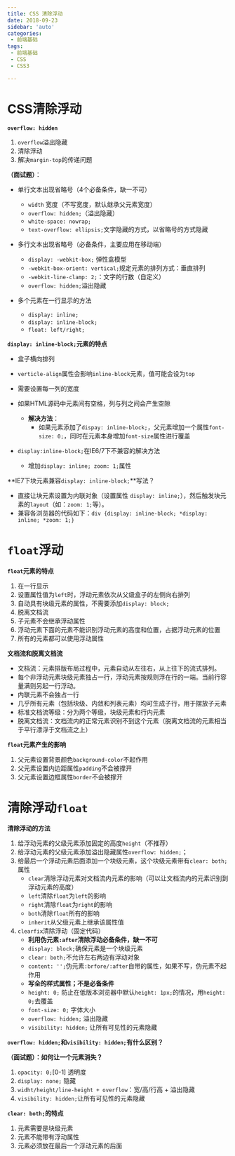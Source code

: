 ```yaml
---
title: CSS 清除浮动
date: 2018-09-23
sidebar: 'auto'
categories:
 - 前端基础
tags:
 - 前端基础
 - CSS
 - CSS3

---
```

# CSS清除浮动

**`overflow: hidden`**

1. `overflow`溢出隐藏
2. 清除浮动
3. 解决`margin-top`的传递问题

**（面试题）**：

- 单行文本出现省略号（4个必备条件，缺一不可）
  - `width` 宽度（不写宽度，默认继承父元素宽度）
  - `overflow: hidden;`（溢出隐藏）
  - `white-space: nowrap;`
  - `text-overflow: ellipsis;`文字隐藏的方式，以省略号的方式隐藏

- 多行文本出现省略号（必备条件，主要应用在移动端）
  - `display: -webkit-box;` 弹性盒模型
  - `-webkit-box-orient: vertical;`规定元素的排列方式：垂直排列
  - `-webkit-line-clamp: 2;`：文字的行数（自定义）
  - `overflow: hidden;`溢出隐藏

- 多个元素在一行显示的方法
  - `display: inline;`
  - `display: inline-block;`
  - `float: left/right;`

**`display: inline-block;`元素的特点**

- 盒子横向排列
- `verticle-align`属性会影响`inline-block`元素，值可能会设为`top`
- 需要设置每一列的宽度
- 如果HTML源码中元素间有空格，列与列之间会产生空隙
  - **解决方法**：
    - 如果元素添加了`dispay: inline-block;`，父元素增加一个属性`font-size: 0;`，同时在元素本身增加`font-size`属性进行覆盖

- `display:inline-block;`在IE6/7下不兼容的解决方法
  - 增加`display: inline; zoom: 1;`属性

**IE7下块元素兼容`display: inline-block;`**写法？

- 直接让块元素设置为内联对象（设置属性 `display: inline;`），然后触发块元素的`layout`（如：`zoom: 1;`等）。
- 兼容各浏览器的代码如下：`div {display: inline-block; *display: inline; *zoom: 1;}`

# `float`浮动 #

**`float`元素的特点**

1. 在一行显示
2. 设置属性值为`left`时，浮动元素依次从父级盒子的左侧向右排列
3. 自动具有块级元素的属性，不需要添加`display: block;`
4. 脱离文档流
5. 子元素不会继承浮动属性
6. 浮动元素下面的元素不能识别浮动元素的高度和位置，占据浮动元素的位置
7. 所有的元素都可以使用浮动属性

**文档流和脱离文档流**

- 文档流：元素排版布局过程中，元素自动从左往右，从上往下的流式排列。
- 每个非浮动元素块级元素独占一行，浮动元素按规则浮在行的一端。当前行容量满则另起一行浮动。
- 内联元素不会独占一行
- 几乎所有元素（包括块级、内敛和列表元素）均可生成子行，用于摆放子元素
- 标准文档流等级：分为两个等级，块级元素和行内元素
- 脱离文档流：文档流内的正常元素识别不到这个元素（脱离文档流的元素相当于平行漂浮于文档流之上）

**`float`元素产生的影响**

1. 父元素设置背景颜色`background-color`不起作用
2. 父元素设置内边距属性`padding`不会被撑开
3. 父元素设置边框属性`border`不会被撑开

# 清除浮动`float` #

**清除浮动的方法**

1. 给浮动元素的父级元素添加固定的高度`height`（不推荐）
2. 给浮动元素的父级元素添加溢出隐藏属性`overflow: hidden;`；
3. 给最后一个浮动元素后面添加一个块级元素，这个块级元素带有`clear: both;`属性
    - `clear`清除浮动元素对文档流内元素的影响（可以让文档流内的元素识别到浮动元素的高度）
    - `left`清除`float`为`left`的影响
    - `right`清除`float`为`right`的影响
    - `both`清除`float`所有的影响
    - `inherit`从父级元素上继承该属性值
4. `clearfix`清除浮动（固定代码）
    - **利用伪元素`:after`清除浮动必备条件，缺一不可**
    - `display: block;`确保元素是一个块级元素
    - `clear: both;`不允许左右两边有浮动对象
    - `content: '';`伪元素`:brfore/:after`自带的属性，如果不写，伪元素不起作用
    - **写全的样式属性；不是必备条件**
    - `height: 0;` 防止在低版本浏览器中默认`height: 1px;`的情况，用`height: 0;`去覆盖
    - `font-size: 0;` 字体大小
    - `overflow: hidden;` 溢出隐藏
    - `visibility: hidden;` 让所有可见性的元素隐藏

**`overflow: hidden;`和`visibility: hidden;`有什么区别？**

**（面试题）：如何让一个元素消失？**

1. `opacity: 0;`[0-1] 透明度
2. `display: none;` 隐藏
3. `widht/height/line-height + overflow`：宽/高/行高 + 溢出隐藏
4. `visibility: hidden;`让所有可见性的元素隐藏

**`clear: both;`的特点**

1. 元素需要是块级元素
2. 元素不能带有浮动属性
3. 元素必须放在最后一个浮动元素的后面
